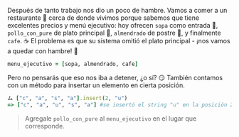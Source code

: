 Después de tanto trabajo nos dio un poco de hambre. Vamos a comer a un restaurante :fork_and_knife: cerca de donde vivimos porque sabemos que tiene excelentes precios y menú ejecutivo: hoy ofrecen `sopa` como entrada :stew:, `pollo_con_pure` de plato principal :poultry_leg:, `almendrado` de postre :ice_cream:, y finalmente `cafe`. :coffee:
El problema es que su sistema omitió el plato principal - ¡nos vamos a quedar con hambre! :triumph:

```ruby
menu_ejecutivo = [sopa, almendrado, cafe]
```

Pero no pensarás que eso nos iba a detener, ¿o sí? :smirk: También contamos con un método para insertar un elemento en cierta posición.

```ruby
ム ["c", "a", "s", "a"].insert(2, "u")
=> ["c", "a", "u", "s", "a"] #se insertó el string "u" en la posición 2
```
> Agregale `pollo_con_pure` al `menu_ejecutivo` en el lugar que corresponde.
